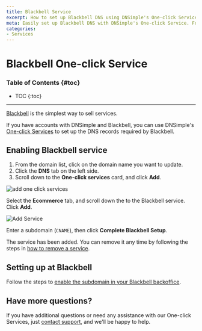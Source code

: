 ```yaml
---
title: Blackbell Service
excerpt: How to set up Blackbell DNS using DNSimple's One-click Service.
meta: Easily set up Blackbell DNS with DNSimple's One-click Service. Follow our step-by-step guide to streamline your DNS management and enhance your online presence.
categories:
- Services
---
```


# Blackbell One-click Service

### Table of Contents {#toc}

* TOC
{:toc}

---

[Blackbell](https://www.Blackbell.com/) is the simplest way to sell services.

If you have accounts with DNSimple and Blackbell, you can use DNSimple's [One-click Services](/categories/services/) to set up the DNS records required by Blackbell.

## Enabling Blackbell service

1. From the domain list, click on the domain name you want to update.
1. Click the **DNS** tab on the left side.
1. Scroll down to the **One-click services** card, and click **Add**.

![add one click services](/files/one-click-services.png)

Select the **Ecommerce** tab, and scroll down the to the Blackbell service. Click **Add**.

![Add Service](/files/services-blackbell.png)

Enter a subdomain (`CNAME`), then click **Complete Blackbell Setup**.

The service has been added. You can remove it any time by following the steps in [how to remove a service](/articles/services/#removing-services).

## Setting up at Blackbell

Follow the steps to [enable the subdomain in your Blackbell backoffice](https://intercom.help/blackbell/en/articles/437918-connect-your-blackbell-platform-to-an-existing-domain-name).

## Have more questions?

If you have additional questions or need any assistance with our One-click Services, just [contact support](https://dnsimple.com/feedback), and we'll be happy to help.
